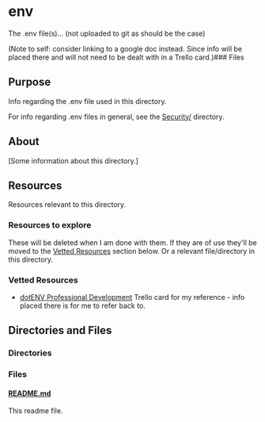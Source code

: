 # env

The .env file(s)... (not uploaded to git as should be the case)

(Note to self: consider linking to a google doc instead. Since info will be placed there and will not need to be dealt with in a Trello card.)### Files

## Purpose

Info regarding the .env file used in this directory.

For info regarding .env files in general, see the [Security/](../../Security/) directory.

## About

[Some information about this directory.]

## Resources

Resources relevant to this directory.

### Resources to explore

These will be deleted when I am done with them. If they are of use they'll be moved to the [Vetted Resources](#vetted-resources) section below. Or a relevant file/directory in this directory.

### Vetted Resources

- [dotENV Professional Development](https://trello.com/c/CN0CvXEA/261-dotenv-professional-development?menu=filter&filter=label:none) Trello card for my reference - info placed there is for me to refer back to.

## Directories and Files

### Directories

### Files

#### [README.md](./README.md)

This readme file.
